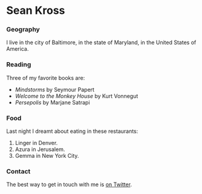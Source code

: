 # Sean Kross

### Geography

I live in the city of Baltimore, in the state of Maryland, in the United States of America.

### Reading

Three of my favorite books are: 
- *Mindstorms* by Seymour Papert 
- *Welcome to the Monkey House* by Kurt Vonnegut 
- *Persepolis* by Marjane Satrapi

### Food

Last night I dreamt about eating in these restaurants: 

1. Linger in Denver. 
2. Azura in Jerusalem. 
3. Gemma in New York City.

### Contact

The best way to get in touch with me is [on Twitter](https://twitter.com/seankross).

